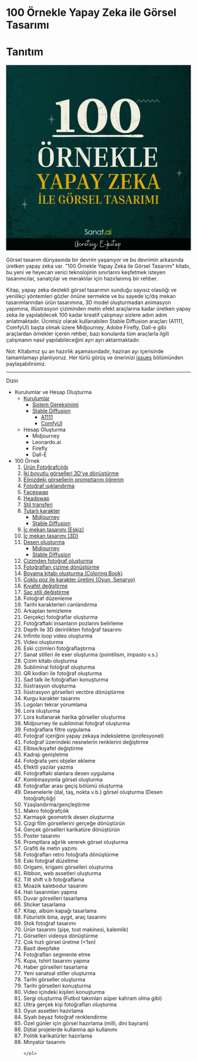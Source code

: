 # 100 Örnekle Yapay Zeka ile Görsel Tasarımı

# Tanıtım
<div align="center">

![Alt text](/gorseller/100-1.png)

</div>
Görsel tasarım dünyasında bir devrim yaşanıyor ve bu devrimin arkasında üretken yapay zeka var. "100 Örnekle Yapay Zeka ile Görsel Tasarımı" kitabı, bu yeni ve heyecan verici teknolojinin sınırlarını keşfetmek isteyen tasarımcılar, sanatçılar ve meraklılar için hazırlanmış bir rehber.

Kitap, yapay zeka destekli görsel tasarımın sunduğu sayısız olasılığı ve yenilikçi yöntemleri gözler önüne sermekte ve bu sayede iç/dış mekan tasarımlarından ürün tasarımına, 3D model oluşturmadan animasyon yapımına, illüstrasyon çiziminden metin efekt araçlarına kadar üretken yapay zeka ile yapılabilecek 100 kadar kreatif çalışmayı sizlere adım adım anlatmaktadır.  Ücretsiz olarak kullanabilen Stable Diffusion araçları (A1111, ComfyUI) başta olmak üzere Midjourney, Adobe Firefly, Dall-e gibi araçlardan örnekler içeren rehber, bazı konularda tüm araçlarla ilgili çalışmanın nasıl yapılabileceğini ayrı ayrı aktarmaktadır.

 Not: Kitabımız şu an hazırlık aşamasındadır, haziran ayı içerisinde tamamlamayı planlıyoruz. Her türlü görüş ve önerinizi <a href="https://github.com/aokocax/100-ornekle-yapay-zeka-ile-gorsel-tasarimi/issues">issues</a> bölümünden paylaşabilirsiniz.
<hr/>

Dizin
<ul>
  <li>
    Kurulumlar ve Hesap Oluşturma
    <ul>
      <li>
          <a href="/kurulumlar/kurulumlar.md">Kurulumlar</a>
          <ul>
            <li>
             <a href="/kurulumlar/kurulumlar.md#sistem-gereksinimi">Sistem Gereksinimi</a>
            </li>
             <li>
                <a href="/kurulumlar/stable-diffusion.md">Stable Diffusion</a>
               <ul>
                 <li><a href="/kurulumlar/a1111.md">A1111</a></li>
                 <li><a href="/kurulumlar/comfyui.md">ComfyUI</a></li>
               </ul>
             </li>
          </ul>
      </li>
      <li>
        Hesap Oluşturma
          <ul>
            <li>
              Midjourney
            </li>
            <li>
              Leonardo.ai
            </li>
            <li>
              Firefly
            </li>
             <li>
              Dall-E
            </li>
          </ul>
      </li>
    </ul>
  </li>
  <li>100 Örnek
    <ol start="1" type="1">
      <li><a href="/ornekler/urun-fotografciligi.md">Ürün Fotoğrafçılığı</a></li>
      <li><a href="/ornekler/iki-boyutlu-gorselleri-uc-boyutluya-donusturun.md">İki boyutlu görselleri 3D'ye dönüştürme</a></li>
      <li><a href="/ornekler/gorsellerin-promptlarini-ogrenin.md">Elinizdeki görsellerin promptlarını öğrenin</a></li>
      <li><a href="/ornekler/fotograf-isiklandirma.md">Fotoğraf ışıklandırma</li>
      <li><a href="/ornekler/faceswap.md">Faceswap</a></li>
      <li><a href="/ornekler/headswap-ile-kafa-degistirme.md">Headswap</a></li>
      <li><a href="/ornekler/stil-transferi.md">Stil transferi</a></li>
      <li><a href="ornekler/tutarli-karakterler-olusturma.md">Tutarlı karakter</a>
        <ul><li><a href="ornekler/tutarli-karakterler-olusturma.md#midjourney">Midjourney</a></li><li><a href="ornekler/tutarli-karakterler-olusturma.md#stable-diffusion">Stable Diffusion</a></li>
        </ul>
      </li>
      <li><a href="/ornekler/ic-mekan-tasarimi.md">İç mekan tasarımı (Eskiz)</a></li>
      <li><a href="/ornekler/uc-boyutlu-ic-mekan-tasarimi.md">İç mekan tasarımı (3D)</a></li>
      <li><a href="/ornekler/desen-olusturma.md">Desen oluşturma</a>
       <ul><li><a href="/ornekler/desen-olusturma.md#midjourney">Midjourney</a></li><li><a href="/ornekler/desen-olusturma.md#stable-diffusion">Stable Diffusion</a></li>
        </ul>
      </li>
      <li><a href="/ornekler/cizimden-fotograf-olusturma.md">Çizimden fotoğraf oluşturma</a></li>
      <li><a href="/ornekler/fotograflari-cizime-donusturme.md">Fotoğrafları çizime dönüştürme</a></li>
      <li><a href="/ornekler/boyama-kitabi-gorseli-olusturma.md">Boyama kitabı oluşturma (Coloring Book)</a></li>
      <li><a href="ornekler/coklu-poz-ile-karakter-uretimi.md">Çoklu poz ile karakter üretimi (Oyun, Senaryo)</a></li>
      <li><a href="ornekler/kiyafet-degistirme.md">Kıyafet değiştirme</a></li>
      <li><a href="ornekler/sac-stili-degistirme.md">Saç stili değiştirme</a></li>
         <li>Fotoğraf düzenleme</li>
      <li>Tarihi karakterleri canlandırma</li>
      <li>Arkaplan temizleme</li>
      <li>Gerçekçi fotoğraflar oluşturma</li>
      <li>Fotoğraftaki insanların pozlarını belirleme</li>
      <li>Depth ile 3D derinlikten fotoğraf tasarımı</li>
      <li>Infinite loop video oluşturma</li>
      <li>Video oluşturma</li>
      <li>Eski çizimleri fotoğraflaştırma</li>
      <li>Sanat stilleri ile eser oluşturma (pointilism, impasto v.s.)</li>
      <li>Çizim kitabı oluşturma</li>
      <li>Subliminal fotoğraf oluşturma</li>
      <li>QR kodları ile fotoğraf oluşturma</li>
      <li>Sad talk ile fotoğrafları konuşturma</li>
      <li>İlüstrasyon oluşturma</li>
      <li>İlüstrasyon görselleri vectöre dönüştürme</li>
      <li>Kurgu karakter tasarımı</li>
      <li>Logoları tekrar yorumlama</li>
      <li>Lora oluşturma</li>
      <li>Lora kullanarak harika görseller oluşturma</li>
      <li>Midjourney ile subliminal fotoğraf oluşturma</li>
      <li>Fotoğraflara filtre uygulama</li>
      <li>Fotoğraf içeriğini yapay zekaya indeksletme (profesyonel)</li>
      <li>Fotoğraf üzerindeki nesnelerin renklerini değiştirme</li>
      <li>Elbise/kıyafet değiştirme</li>
      <li>Kadrajı genişletme</li>
      <li>Fotoğrafa yeni objeler ekleme</li>
      <li>Efektli yazılar yazma</li>
      <li>Fotoğraftaki alanlara desen uygulama</li>
      <li>Kombinasyonla görsel oluşturma</li>
      <li>Fotoğraflar arası geçiş bölümü oluşturma </li>
      <li>Desenelerle (dal, taş, nokta v.b.) görsel oluşturma (Desen fotoğrafçılığı)</li>
      <li>Yzaşlandırma/gençleştirme</li>
      <li>Makro fotoğrafçılık</li>
      <li>Karmaşık geometrik desen oluşturma</li>
      <li>Çizgi film görsellerini gerçeğe dönüştürün</li>
      <li>Gerçek görselleri karikatüre dönüştürün</li>
      <li>Poster tasarımı</li>
      <li>Promptlara ağırlık vererek görsel oluşturma</li>
      <li>Grafiti ile metin yazımı</li>
      <li>Fotoğrafları retro fotoğrafa dönüştürme</li>
      <li>Eski fotoğraf düzeltme</li>
      <li>Origami, krigami görselleri oluşturma</li>
      <li>Ribbon, web assetleri oluşturma</li>
      <li>Tilt shift v.b fotoğraflama </li>
      <li>Moazik kalebodur tasarımı</li>
      <li>Halı tasarımları yapma</li>
      <li>Duvar görselleri tasarlama</li>
      <li>Sticker tasarlama</li>
      <li>Kitap, albüm kapağı tasarlama</li>
      <li>Füturistik bina, aygıt, araç tasarımı</li>
      <li>Stok fotoğraf tasarımı</li>
      <li>Ürün tasarımı (şişe, tost makinesi, kalemlik)</li>
      <li>Görselleri videoya dönüştürme</li>
      <li>Çok hızlı görsel üretme (<1sn)</li>
      <li>Basit deepfake</li>
      <li>Fotoğrafları segmente etme</li>
      <li>Kupa, tshirt tasarımı yapma</li>
      <li>Haber görselleri tasarlama</li>
      <li>Yeni sanatsal stiller oluşturma</li>
      <li>Tarihi görseller oluşturma</li>
      <li>Tarihi görselleri konuşturma</li>
      <li>Video içindeki kişileri konuşturma</li>
      <li>Sergi oluşturma (Futbol takımları süper kahram olma gibi)</li>
      <li>Ultra gerçek kişi fotoğrafları oluşturma</li>
      <li>Oyun assetleri hazırlama</li>
      <li>Siyah beyaz fotoğraf renklendirme</li>
      <li>Özel günler için görsel hazırlama (milli, dini bayram)</li>
      <li>Dijtial projelerde kullanma api kullanımı</li>
      <li>Politik karikatürler hazırlama</li>
      <li>Minyatür tasarımı</li>
     
    </ol>
  </li>
</ul>


